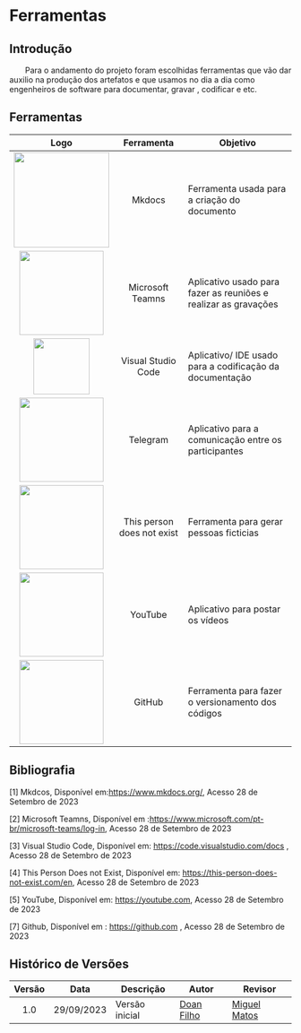 # **Ferramentas**

## **Introdução**
&emsp;&emsp;Para o andamento do projeto foram escolhidas ferramentas que vão dar auxilio na produção dos artefatos e que usamos no dia a dia como engenheiros de software para documentar, gravar , codificar e etc.  

## **Ferramentas** 
|Logo| Ferramenta | Objetivo|
|:---:|:---:|---|
|<img src = "https://raw.githubusercontent.com/Interacao-Humano-Computador/2023.2-PlataformaLattes/main/docs/Planejamento/img/mkdocs.png" width = 170px>|Mkdocs|Ferramenta usada para a criação do documento|
|<img src = "https://raw.githubusercontent.com/Interacao-Humano-Computador/2023.2-PlataformaLattes/main/docs/Planejamento/img/teams-logo.png" width = 150px>|Microsoft Teamns|Aplicativo usado para fazer as reuniões e realizar as gravações|
|<img src = "https://raw.githubusercontent.com/Interacao-Humano-Computador/2023.2-PlataformaLattes/main/docs/Planejamento/img/vscode.png" width = 100px>|Visual Studio Code |Aplicativo/ IDE usado para a codificação da documentação|
|<img src = "https://raw.githubusercontent.com/Interacao-Humano-Computador/2023.2-PlataformaLattes/main/docs/Planejamento/img/telegram.png" width = 150px >|Telegram |Aplicativo para a comunicação entre os participantes|
|<img src = "https://raw.githubusercontent.com/Interacao-Humano-Computador/2023.2-PlataformaLattes/main/docs/Planejamento/img/thispersona.png" width = 150px>|This person does not exist | Ferramenta para gerar pessoas ficticias|
|<img src = "https://raw.githubusercontent.com/Interacao-Humano-Computador/2023.2-PlataformaLattes/main/docs/Planejamento/img/youtube.png" width = 150px>|YouTube|Aplicativo para postar os vídeos|
|<img src = https://raw.githubusercontent.com/Interacao-Humano-Computador/2023.2-PlataformaLattes/main/docs/Planejamento/img/github.png width = 150px>|GitHub|Ferramenta para fazer o versionamento dos códigos|

## **Bibliografia**

[1] Mkdcos, Disponível em:<https://www.mkdocs.org/>, Acesso 28 de Setembro de 2023

[2] Microsoft Teamns, Disponível em :<https://www.microsoft.com/pt-br/microsoft-teams/log-in>, Acesso 28 de Setembro de 2023

[3] Visual Studio Code, Disponível em: <https://code.visualstudio.com/docs> ,  Acesso 28 de Setembro de 2023

[4] This Person Does not Exist, Disponível em: <https://this-person-does-not-exist.com/en>,  Acesso 28 de Setembro de 2023 

[5] YouTube, Disponível em: <https://youtube.com>,  Acesso 28 de Setembro de 2023 

[7] Github, Disponível em : <https://github.com> ,  Acesso 28 de Setembro de 2023

## **Histórico de Versões**

| Versão | Data       | Descrição            | Autor          | Revisor        |
|:------:|:----------:|----------------------|----------------|--------------- |
| 1.0    | 29/09/2023 | Versão inicial       | [Doan Filho](https://github.com/FilhoDoan) | [Miguel Matos](https://github.com/migueldefrias)  |


